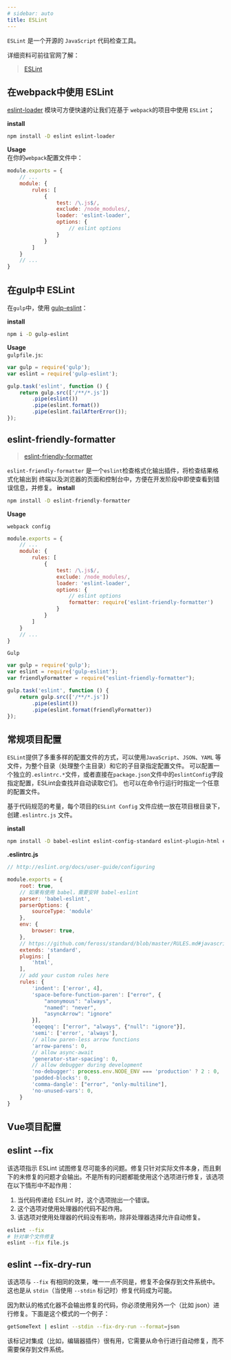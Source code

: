 ```yaml
---
# sidebar: auto
title: ESLint
---
```


`ESLint` 是一个开源的 `JavaScript` 代码检查工具。

详细资料可前往官网了解：
> [ESLint](https://cn.eslint.org/)

## 在webpack中使用 ESLint

[eslint-loader](https://www.npmjs.com/package/eslint-loader) 模块可方便快速的让我们在基于 `webpack`的项目中使用 `ESLint`；

__install__
``` bash
npm install -D eslint eslint-loader
```
__Usage__<br />
在你的`webpack`配置文件中：
``` js
module.exports = {
    // ...
    module: {
        rules: [
            {
                test: /\.js$/,
                exclude: /node_modules/,
                loader: 'eslint-loader',
                options: {
                    // eslint options
                }
            }
        ]
    }
    // ...
}
```

## 在gulp中 ESLint

在`gulp`中，使用 [gulp-eslint](https://www.npmjs.com/package/gulp-eslint)：

__install__
``` bash
npm i -D gulp-eslint
```
__Usage__<br />
`gulpfile.js`:
```js
var gulp = require('gulp');
var eslint = require('gulp-eslint');

gulp.task('eslint', function () {
    return gulp.src(['/**/*.js'])
        .pipe(eslint())
        .pipe(eslint.format())
        .pipe(eslint.failAfterError());
});
```

## eslint-friendly-formatter
> [eslint-friendly-formatter](https://www.npmjs.com/package/eslint-friendly-formatter)

`eslint-friendly-formatter` 是一个`eslint`检查格式化输出插件，将检查结果格式化输出到 终端以及浏览器的页面和控制台中，方便在开发阶段中即使查看到错误信息，并修复。
__install__
``` bash
npm install -D eslint-friendly-formatter
```
__Usage__

`webpack config`
``` js
module.exports = {
    // ...
    module: {
        rules: [
            {
                test: /\.js$/,
                exclude: /node_modules/,
                loader: 'eslint-loader',
                options: {
                    // eslint options
                    formatter: require('eslint-friendly-formatter')
                }
            }
        ]
    }
    // ...
}
```
`Gulp`
``` js
var gulp = require('gulp');
var eslint = require('gulp-eslint');
var friendlyFormatter = require("eslint-friendly-formatter");

gulp.task('eslint', function () {
    return gulp.src(['/**/*.js'])
        .pipe(eslint())
        .pipe(eslint.format(friendlyFormatter))
});

```

## 常规项目配置

`ESLint`提供了多重多样的配置文件的方式，可以使用`JavaScript`、`JSON`、`YAML` 等文件，为整个目录（处理整个主目录）和它的子目录指定配置文件。
可以配置一个独立的`.eslintrc.*`文件，或者直接在`package.json`文件中的`eslintConfig`字段指定配置，ESLint会查找并自动读取它们。
也可以在命令行运行时指定一个任意的配置文件。

基于代码规范的考量，每个项目的`ESLint Config` 文件应统一放在项目根目录下，创建`.eslintrc.js` 文件。

__install__

``` bash
npm install -D babel-eslint eslint-config-standard eslint-plugin-html eslint-plugin-standard
```

__.eslintrc.js__
``` js
// http://eslint.org/docs/user-guide/configuring

module.exports = {
    root: true,
    // 如果有使用 babel，需要安转 babel-eslint
    parser: 'babel-eslint',
    parserOptions: {
        sourceType: 'module'
    },
    env: {
        browser: true,
    },
    // https://github.com/feross/standard/blob/master/RULES.md#javascript-standard-style
    extends: 'standard',
    plugins: [
        'html',
    ],
    // add your custom rules here
    rules: {
        'indent': ['error', 4],
        'space-before-function-paren': ["error", {
            "anonymous": "always",
            "named": "never",
            "asyncArrow": "ignore"
        }],
        'eqeqeq': ["error", "always", {"null": "ignore"}],
        'semi': ['error', 'always'],
        // allow paren-less arrow functions
        'arrow-parens': 0,
        // allow async-await
        'generator-star-spacing': 0,
        // allow debugger during development
        'no-debugger': process.env.NODE_ENV === 'production' ? 2 : 0,
        'padded-blocks': 0,
        'comma-dangle': ["error", "only-multiline"],
        'no-unused-vars': 0,
    }
}
```

## Vue项目配置

## eslint --fix

该选项指示 ESLint 试图修复尽可能多的问题。修复只针对实际文件本身，而且剩下的未修复的问题才会输出。不是所有的问题都能使用这个选项进行修复，该选项在以下情形中不起作用：

1. 当代码传递给 ESLint 时，这个选项抛出一个错误。
2. 这个选项对使用处理器的代码不起作用。
3. 该选项对使用处理器的代码没有影响，除非处理器选择允许自动修复。

``` bash
eslint --fix
# 针对单个文件修复
eslint --fix file.js
```

## eslint --fix-dry-run

该选项与 `--fix` 有相同的效果，唯一一点不同是，修复不会保存到文件系统中。这也是从 `stdin`（当使用 `--stdin` 标记时）修复代码成为可能。

因为默认的格式化器不会输出修复的代码，你必须使用另外一个（比如 json）进行修复。下面是这个模式的一个例子：
``` bash
getSomeText | eslint --stdin --fix-dry-run --format=json
```
该标记对集成（比如，编辑器插件）很有用，它需要从命令行进行自动修复，而不需要保存到文件系统。
